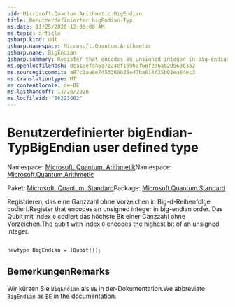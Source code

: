 ```yaml
---
uid: Microsoft.Quantum.Arithmetic.BigEndian
title: Benutzerdefinierter bigEndian-Typ
ms.date: 11/25/2020 12:00:00 AM
ms.topic: article
qsharp.kind: udt
qsharp.namespace: Microsoft.Quantum.Arithmetic
qsharp.name: BigEndian
qsharp.summary: Register that encodes an unsigned integer in big-endian order. The qubit with index `0` encodes the highest bit of an unsigned integer.
ms.openlocfilehash: 8ea1aefa46a7224ef199baf68f2d6ab2d563e3a2
ms.sourcegitcommit: a87c1aa8e7453360025e47ba614f25b02ea84ec3
ms.translationtype: MT
ms.contentlocale: de-DE
ms.lasthandoff: 11/26/2020
ms.locfileid: "96223662"
---
```

# <a name="bigendian-user-defined-type"></a><span data-ttu-id="55400-102">Benutzerdefinierter bigEndian-Typ</span><span class="sxs-lookup"><span data-stu-id="55400-102">BigEndian user defined type</span></span>

<span data-ttu-id="55400-103">Namespace: [Microsoft. Quantum. Arithmetik](xref:Microsoft.Quantum.Arithmetic)</span><span class="sxs-lookup"><span data-stu-id="55400-103">Namespace: [Microsoft.Quantum.Arithmetic](xref:Microsoft.Quantum.Arithmetic)</span></span>

<span data-ttu-id="55400-104">Paket: [Microsoft. Quantum. Standard](https://nuget.org/packages/Microsoft.Quantum.Standard)</span><span class="sxs-lookup"><span data-stu-id="55400-104">Package: [Microsoft.Quantum.Standard](https://nuget.org/packages/Microsoft.Quantum.Standard)</span></span>


<span data-ttu-id="55400-105">Registrieren, das eine Ganzzahl ohne Vorzeichen in Big-d-Reihenfolge codiert.</span><span class="sxs-lookup"><span data-stu-id="55400-105">Register that encodes an unsigned integer in big-endian order.</span></span> <span data-ttu-id="55400-106">Das Qubit mit Index `0` codiert das höchste Bit einer Ganzzahl ohne Vorzeichen.</span><span class="sxs-lookup"><span data-stu-id="55400-106">The qubit with index `0` encodes the highest bit of an unsigned integer.</span></span>

```qsharp

newtype BigEndian = (Qubit[]);
```



## <a name="remarks"></a><span data-ttu-id="55400-107">Bemerkungen</span><span class="sxs-lookup"><span data-stu-id="55400-107">Remarks</span></span>

<span data-ttu-id="55400-108">Wir kürzen Sie `BigEndian` als `BE` in der-Dokumentation.</span><span class="sxs-lookup"><span data-stu-id="55400-108">We abbreviate `BigEndian` as `BE` in the documentation.</span></span>